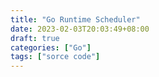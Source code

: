 ```yaml
---
title: "Go Runtime Scheduler"
date: 2023-02-03T20:03:49+08:00
draft: true
categories: ["Go"]
tags: ["sorce code"]
---
```


